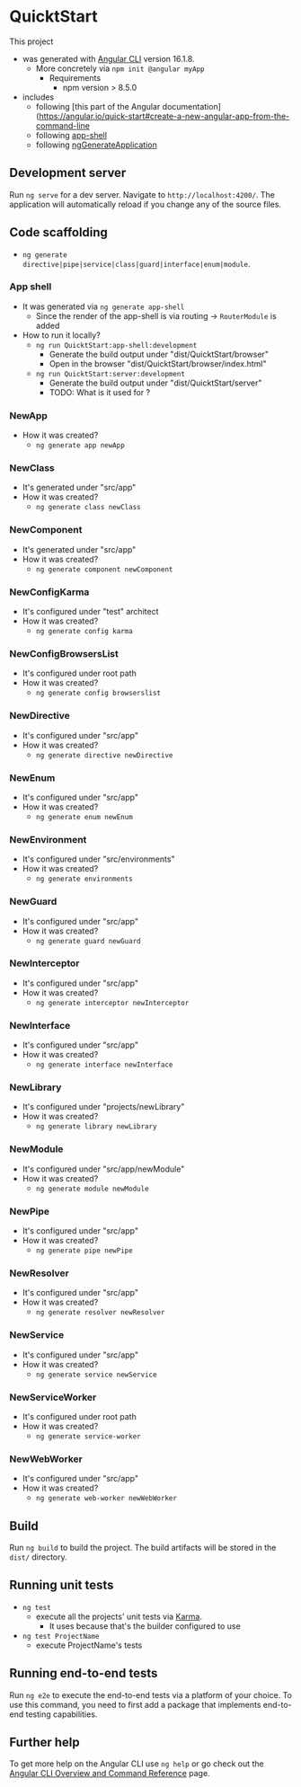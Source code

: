 # QuicktStart

This project
* was generated with [Angular CLI](https://github.com/angular/angular-cli) version 16.1.8.
  * More concretely via `npm init @angular myApp`
    * Requirements
      * npm version > 8.5.0
* includes 
  * following [this part of the Angular documentation](https://angular.io/quick-start#create-a-new-angular-app-from-the-command-line
  * following [app-shell](https://angular.io/guide/app-shell)
  * following [ngGenerateApplication](https://angular.io/cli/generate#application)


## Development server

Run `ng serve` for a dev server. Navigate to `http://localhost:4200/`. The application will automatically reload if you change any of the source files.

## Code scaffolding

* `ng generate directive|pipe|service|class|guard|interface|enum|module`.

### App shell

* It was generated via `ng generate app-shell`
  * Since the render of the app-shell is via routing -> `RouterModule` is added
* How to run it locally?
  * `ng run QuicktStart:app-shell:development`
    * Generate the build output under "dist/QuicktStart/browser"
    * Open in the browser "dist/QuicktStart/browser/index.html"
  * `ng run QuicktStart:server:development`
    * Generate the build output under "dist/QuicktStart/server"
    * TODO: What is it used for ?

### NewApp

* How it was created?
  * `ng generate app newApp`

### NewClass

* It's generated under "src/app"
* How it was created?
  * `ng generate class newClass`

### NewComponent

* It's generated under "src/app"
* How it was created?
  * `ng generate component newComponent`

### NewConfigKarma

* It's configured under "test" architect
* How it was created?
  * `ng generate config karma`

### NewConfigBrowsersList

* It's configured under root path
* How it was created?
  * `ng generate config browserslist`

### NewDirective

* It's configured under "src/app"
* How it was created?
  * `ng generate directive newDirective`

### NewEnum
* It's configured under "src/app"
* How it was created?
  * `ng generate enum newEnum`

### NewEnvironment

* It's configured under "src/environments"
* How it was created?
  * `ng generate environments`

### NewGuard

* It's configured under "src/app"
* How it was created?
  * `ng generate guard newGuard`

### NewInterceptor

* It's configured under "src/app"
* How it was created?
  * `ng generate interceptor newInterceptor`

### NewInterface

* It's configured under "src/app"
* How it was created?
  * `ng generate interface newInterface`

### NewLibrary

* It's configured under "projects/newLibrary"
* How it was created?
  * `ng generate library newLibrary`

### NewModule

* It's configured under "src/app/newModule"
* How it was created?
  * `ng generate module newModule`

### NewPipe

* It's configured under "src/app"
* How it was created?
  * `ng generate pipe newPipe`

### NewResolver

* It's configured under "src/app"
* How it was created?
  * `ng generate resolver newResolver`

### NewService

* It's configured under "src/app"
* How it was created?
  * `ng generate service newService`

### NewServiceWorker

* It's configured under root path
* How it was created?
  * `ng generate service-worker`

### NewWebWorker

* It's configured under "src/app"
* How it was created?
  * `ng generate web-worker newWebWorker`

## Build

Run `ng build` to build the project. The build artifacts will be stored in the `dist/` directory.

## Running unit tests

* `ng test`
  * execute all the projects' unit tests via [Karma](https://karma-runner.github.io).
    * It uses because that's the builder configured to use
* `ng test ProjectName`
  * execute ProjectName's tests

## Running end-to-end tests

Run `ng e2e` to execute the end-to-end tests via a platform of your choice. To use this command, you need to first add a package that implements end-to-end testing capabilities.

## Further help

To get more help on the Angular CLI use `ng help` or go check out the [Angular CLI Overview and Command Reference](https://angular.io/cli) page.
